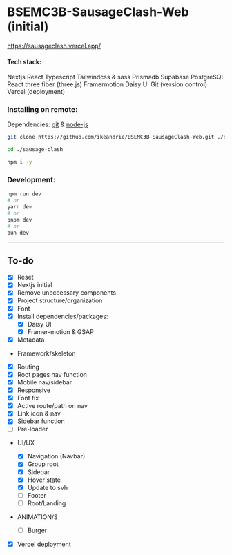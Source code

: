 # BSEMC3B-SausageClash-Web (initial)

https://sausageclash.vercel.app/

#### Tech stack:

Nextjs
React
Typescript
Tailwindcss & sass
Prismadb
Supabase
PostgreSQL
React three fiber (three.js)
Framermotion
Daisy UI
Git (version control)
Vercel (deployment)

### Installing on remote:

Dependencies: [git](https://git-scm.com/) & [node-js](https://nodejs.org/en)

```bash
git clone https://github.com/ikeandrie/BSEMC3B-SausageClash-Web.git ./sausage-clash

cd ./sausage-clash

npm i -y
```

### Development:

```bash
npm run dev
# or
yarn dev
# or
pnpm dev
# or
bun dev
```

<hr>

## To-do

- [x] Reset
- [x] Nextjs initial
- [x] Remove uneccessary components
- [x] Project structure/organization
- [x] Font
- [x] Install dependencies/packages:
  - [x] Daisy UI
  - [x] Framer-motion & GSAP
- [x] Metadata

- Framework/skeleton

- [x] Routing
- [x] Root pages nav function
- [x] Mobile nav/sidebar
- [x] Responsive
- [x] Font fix
- [x] Active route/path on nav
- [x] Link icon & nav
- [x] Sidebar function
- [ ] Pre-loader

- UI/UX

  - [x] Navigation (Navbar)
  - [x] Group root
  - [x] Sidebar
  - [x] Hover state
  - [x] Update to svh
  - [ ] Footer
  - [ ] Root/Landing

- ANIMATION/S

  - [ ] Burger

- [x] Vercel deployment
